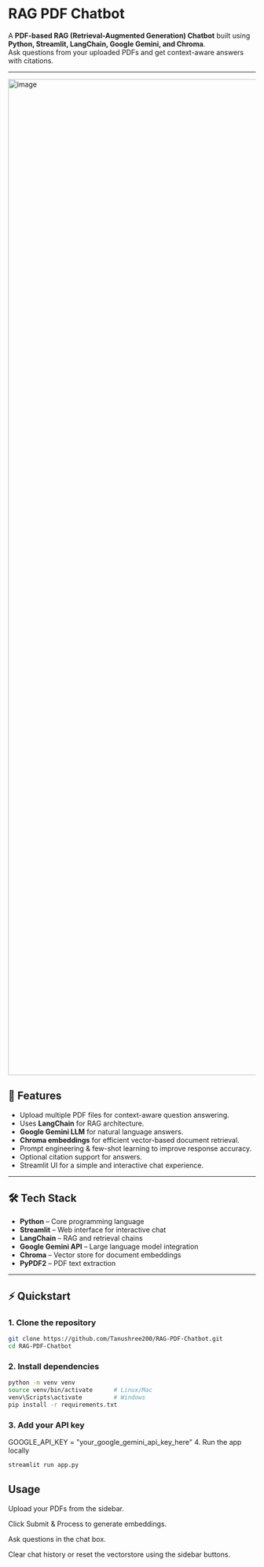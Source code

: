 # RAG PDF Chatbot

A **PDF-based RAG (Retrieval-Augmented Generation) Chatbot** built using **Python, Streamlit, LangChain, Google Gemini, and Chroma**.  
Ask questions from your uploaded PDFs and get context-aware answers with citations.

---
<img width="3111" height="2022" alt="image" src="https://github.com/user-attachments/assets/bb845d50-5739-40f6-aeb7-4b1daae754ad" />

## 🚀 Features

- Upload multiple PDF files for context-aware question answering.
- Uses **LangChain** for RAG architecture.
- **Google Gemini LLM** for natural language answers.
- **Chroma embeddings** for efficient vector-based document retrieval.
- Prompt engineering & few-shot learning to improve response accuracy.
- Optional citation support for answers.
- Streamlit UI for a simple and interactive chat experience.

---

## 🛠️ Tech Stack

- **Python** – Core programming language  
- **Streamlit** – Web interface for interactive chat  
- **LangChain** – RAG and retrieval chains  
- **Google Gemini API** – Large language model integration  
- **Chroma** – Vector store for document embeddings  
- **PyPDF2** – PDF text extraction  

---

## ⚡ Quickstart

### 1. Clone the repository
```bash
git clone https://github.com/Tanushree200/RAG-PDF-Chatbot.git
cd RAG-PDF-Chatbot
```
### 2. Install dependencies
```bash
python -m venv venv
source venv/bin/activate      # Linux/Mac
venv\Scripts\activate         # Windows
pip install -r requirements.txt
```
### 3. Add your API key
GOOGLE_API_KEY = "your_google_gemini_api_key_here"
4. Run the app locally
```bash
streamlit run app.py
```

## Usage

Upload your PDFs from the sidebar.

Click Submit & Process to generate embeddings.

Ask questions in the chat box.

Clear chat history or reset the vectorstore using the sidebar buttons.

